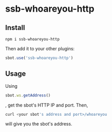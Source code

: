 # ssb-whoareyou-http

## Install

`npm i ssb-whoareyou-http`

Then add it to your other plugins:

```javascript
sbot.use('ssb-whoareyou-http')
```

## Usage

Using

```javascript
sbot.ws.getAddress()
```

, get the sbot's HTTP IP and port. Then,

```bash
curl <your sbot's address and port>/whoareyou
```

will give you the sbot's address.
